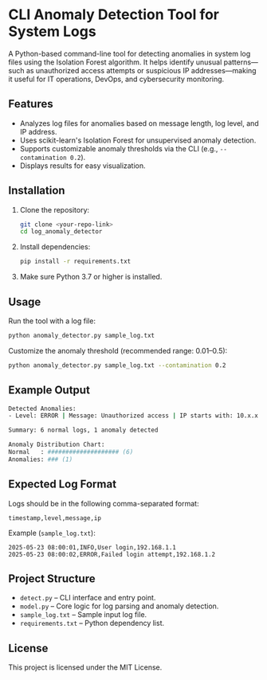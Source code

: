 # CLI Anomaly Detection Tool for System Logs

A Python-based command-line tool for detecting anomalies in system log files using the Isolation Forest algorithm. It helps identify unusual patterns—such as unauthorized access attempts or suspicious IP addresses—making it useful for IT operations, DevOps, and cybersecurity monitoring.

## Features

* Analyzes log files for anomalies based on message length, log level, and IP address.
* Uses scikit-learn's Isolation Forest for unsupervised anomaly detection.
* Supports customizable anomaly thresholds via the CLI (e.g., `--contamination 0.2`).
* Displays results for easy visualization.

## Installation

1. Clone the repository:

   ```bash
   git clone <your-repo-link>
   cd log_anomaly_detector
   ```
2. Install dependencies:

   ```bash
   pip install -r requirements.txt
   ```
3. Make sure Python 3.7 or higher is installed.

## Usage

Run the tool with a log file:

```bash
python anomaly_detector.py sample_log.txt
```

Customize the anomaly threshold (recommended range: 0.01–0.5):

```bash
python anomaly_detector.py sample_log.txt --contamination 0.2
```

## Example Output

```bash
Detected Anomalies:
- Level: ERROR | Message: Unauthorized access | IP starts with: 10.x.x.x

Summary: 6 normal logs, 1 anomaly detected

Anomaly Distribution Chart:
Normal   : #################### (6)
Anomalies: ### (1)
```

## Expected Log Format

Logs should be in the following comma-separated format:

```
timestamp,level,message,ip
```

Example (`sample_log.txt`):

```
2025-05-23 08:00:01,INFO,User login,192.168.1.1
2025-05-23 08:00:02,ERROR,Failed login attempt,192.168.1.2
```

## Project Structure

* `detect.py` – CLI interface and entry point.
* `model.py` – Core logic for log parsing and anomaly detection.
* `sample_log.txt` – Sample input log file.
* `requirements.txt` – Python dependency list.


## License

This project is licensed under the MIT License.
